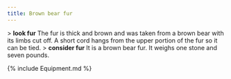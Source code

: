 ```yaml
---
title: Brown bear fur
---
```


\> **look fur**
The fur is thick and brown and was taken from a brown bear with its
limbs cut
off. A short cord hangs from the upper portion of the fur so it can be
tied.
\> **consider fur**
It is a brown bear fur.
It weighs one stone and seven pounds.

{% include Equipment.md %}